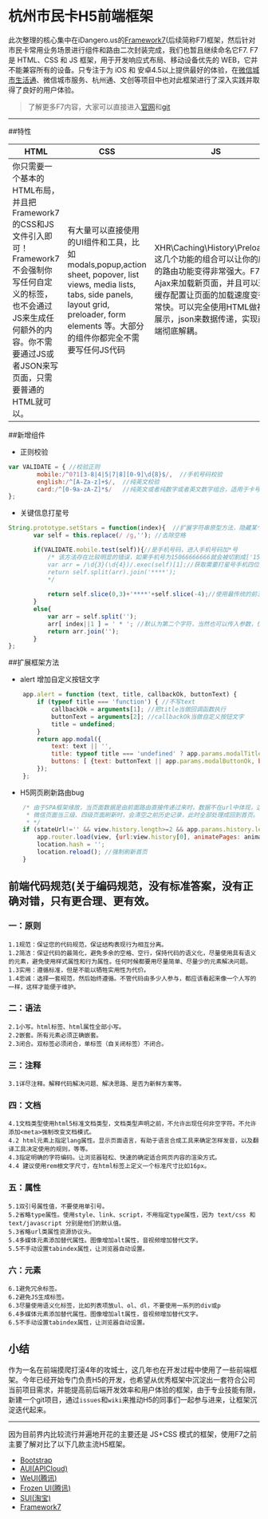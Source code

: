 # 杭州市民卡H5前端框架                      
     
此次整理的核心集中在iDangero.us的[Framework7](http://framework7.taobao.org/docs/)(后续简称F7)框架，然后针对市民卡常用业务场景进行组件和路由二次封装完成，我们也暂且继续命名它F7. 
F7是 HTML、CSS 和 JS 框架，用于开发响应式布局、移动设备优先的 WEB，它并不能兼容所有的设备。只专注于为 iOS 和 安卓4.5以上提供最好的体验，在[微信城市生活通](http://weixin.96225.com/weixin/hzt/front "非微信端不支持openId绑定相关业务")、微信城市服务、杭州通、文创等项目中也对此框架进行了深入实践并取得了良好的用户体验。
>了解更多F7内容，大家可以直接进入[官网](http://framework7.taobao.org/docs/)和[git](https://github.com/nolimits4web/Framework7)
 
*** 
 
##特性  

| HTML | CSS  | JS |
| ------------ | ------------ | ------------ |
|你只需要一个基本的HTML布局，并且把Framework7的CSS和JS文件引入即可！Framework7不会强制你写任何自定义的标签，也不会通过JS来生成任何额外的内容。你不需要通过JS或者JSON来写页面，只需要普通的HTML就可以。      | 有大量可以直接使用的UI组件和工具，比如modals,popup,action sheet, popover, list views, media lists, tabs, side panels, layout grid, preloader, form elements 等。大部分的组件你都完全不需要写任何JS代码 |XHR\Caching\History\Preloading这几个功能的组合可以让你的应用的路由功能变得非常强大。F7通过Ajax来加载新页面，并且可以通过缓存配置让页面的加载速度变得非常快。可以完全使用HTML做视图展示，json来数据传递，实现前后端彻底解耦。 |

##新增组件  
* 正则校验  
```javascript
var VALIDATE = { //校验正则
		mobile:/^0?1[3-8|4|5|7|8][0-9]\d{8}$/,  //手机号码校验
		english:/^[A-Za-z]+$/,  //纯英文校验
		card:/^[0-9a-zA-Z]*$/   //纯英文或者纯数字或者英文数字组合，适用于卡号校验
};
```
* 关键信息打星号
```javascript 
String.prototype.setStars = function(index){  //扩展字符串原型方法，隐藏某个字符为*号，默认第二位，适用于不宜显示全部字段的场景
	   var self = this.replace(/ /g,''); //去除空格

	   if(VALIDATE.mobile.test(self)){//是手机号码，进入手机号码加*号
		   /* 该方法存在比较明显的错误，如果手机号为15066666666就会被切割成['150','',''],最终显示150********,不满足程序功能
		   var arr = /\d{3}(\d{4})/.exec(self)[1];//获取需要打星号手机四位字段
		   return self.split(arr).join('****');
		   */
		   
		   return self.slice(0,3)+'****'+self.slice(-4);//使用最传统的前三后四
	   }
	   else{
		   var arr = self.split('');
		   arr[ index||1 ] = ' * '; //默认为第二个字符，当然也可以传入参数，位数从0开始计算
		   return arr.join('');	   
	   }
};
```
##扩展框架方法  
* alert  增加自定义按钮文字
```javascript
	app.alert = function (text, title, callbackOk, buttonText) {
	    if (typeof title === 'function') { //不写text
	        callbackOk = arguments[1]; //把title当做回调函数执行
	        buttonText = arguments[2]; //callbackOk当做自定义按钮文字
	        title = undefined;
	    }
	    return app.modal({
	        text: text || '',
	        title: typeof title === 'undefined' ? app.params.modalTitle : title,
	        buttons: [ {text: buttonText || app.params.modalButtonOk, bold: true, onClick: callbackOk} ]
	    });  
	};
```
* H5网页刷新路由bug
```javascript
    /* 由于SPA框架缘故，当页面数据是由前面路由直接传递过来时，数据不在url中体现，这时候刷新当前页面会出现数据清空
     * 微信页面当三级、四级页面刷新时，会清空之前历史记录，此时全部处理成回到首页。 2016-08-11 xudihui
     * */
    if (stateUrl!='' && view.history.length>=2 && app.params.history.length==1) { //刷新后app.params.history会被情空，它是每次a的href跳转进行添加。
    	app.router.load(view, {url:view.history[0], animatePages: animatePages, pushState: false,reload:true});
      	location.hash = '';
      	location.reload(); //强制刷新首页
    } 
```
## 前端代码规范(关于编码规范，没有标准答案，没有正确对错，只有更合理、更有效。
 
### 一：原则
	1.1规范：保证您的代码规范，保证结构表现行为相互分离。	
	1.2简洁：保证代码的最简化，避免多余的空格、空行，保持代码的语义化，尽量使用具有语义的元素，避免使用样式属性和行为属性。任何时候都要用尽量简单、尽量少的元素解决问题。
	1.3实用：遵循标准，但是不能以牺牲实用性为代价。
	1.4忠诚：选择一套规范，然后始终遵循。不管代码由多少人参与，都应该看起来像一个人写的一样，这样才能便于维护。
### 二：语法
	2.1小写。html标签、html属性全部小写。
	2.2嵌套。所有元素必须正确嵌套。
	2.3闭合。双标签必须闭合，单标签（自关闭标签）不闭合。
### 三：注释
	3.1详尽注释。解释代码解决问题、解决思路、是否为新鲜方案等。
### 四：文档
	4.1文档类型使用html5标准文档类型，文档类型声明之前，不允许出现任何非空字符。不允许添加<meta>强制改变文档模式。
	4.2 html元素上指定lang属性。显示页面语言，有助于语言合成工具来确定怎样发音，以及翻译工具决定使用的规则，等等。
	4.3指定明确的字符编码。让浏览器轻松、快速的确定适合网页内容的渲染方式。
	4.4 建议使用rem根文字尺寸，在html标签上定义一个标准尺寸比如16px。
### 五：属性
	5.1双引号属性值，不要使用单引号。
	5.2省略type属性。使用style、link、script，不用指定type属性，因为 text/css 和 text/javascript 分别是他们的默认值。
	5.3省略url类属性资源协议头。
	5.4多媒体元素添加替代属性。图像增加alt属性，音视频增加替代文字。
	5.5不手动设置tabindex属性，让浏览器自动设置。
### 六：元素
	6.1避免冗余标签。
	6.2避免JS生成标签。
	6.3尽量使用语义化标签，比如列表项放ul、ol、dl，不要使用一系列的div或p
	6.4多媒体元素添加替代属性。图像增加alt属性，音视频增加替代文字。
	6.5不手动设置tabindex属性，让浏览器自动设置。
	
## 小结 
作为一名在前端摸爬打滚4年的攻城士，这几年也在开发过程中使用了一些前端框架。今年已经开始专门负责H5的开发，也希望从优秀框架中沉淀出一套符合公司当前项目需求，并能提高前后端开发效率和用户体验的框架，由于专业技能有限，新建一个git项目，通过`issues`和`wiki`来推动H5的同事们一起参与进来，让框架沉淀迭代起来。

***

因为目前界内比较流行并遍地开花的主要还是 JS+CSS 模式的框架，使用F7之前主要了解对比了以下几款主流H5框架。 

* [Bootstrap](https://github.com/twbs/bootstrap/)
* [AUI(APICloud)](https://github.com/liulangnan/aui)
* [WeUI(腾讯)](https://github.com/weui/weui)
* [Frozen UI(腾讯)](https://github.com/frozenui/frozenui)
* [SUI(淘宝)](https://github.com/sdc-alibaba/sui)
* [Framework7](https://github.com/nolimits4web/Framework7)

